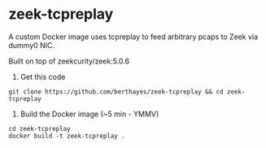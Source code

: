 # zeek-tcpreplay
A custom Docker image uses tcpreplay to feed arbitrary pcaps to Zeek via dummy0 NIC.  

Built on top of zeekcurity/zeek:5.0.6

1. Get this code
```
git clone https://github.com/berthayes/zeek-tcpreplay && cd zeek-tcpreplay
```
1. Build the Docker image (~5 min - YMMV)
```
cd zeek-tcpreplay 
docker build -t zeek-tcpreplay .
```